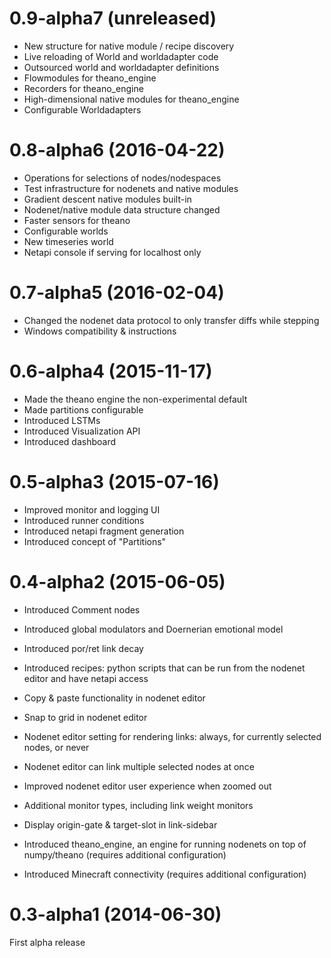 
0.9-alpha7 (unreleased)
==========
 * New structure for native module / recipe discovery
 * Live reloading of World and worldadapter code
 * Outsourced world and worldadapter definitions
 * Flowmodules for theano_engine
 * Recorders for theano_engine
 * High-dimensional native modules for theano_engine
 * Configurable Worldadapters


0.8-alpha6 (2016-04-22)
==========

 * Operations for selections of nodes/nodespaces
 * Test infrastructure for nodenets and native modules
 * Gradient descent native modules built-in
 * Nodenet/native module data structure changed
 * Faster sensors for theano
 * Configurable worlds
 * New timeseries world
 * Netapi console if serving for localhost only


0.7-alpha5 (2016-02-04)
==========

 * Changed the nodenet data protocol to only transfer diffs while stepping
 * Windows compatibility & instructions


0.6-alpha4 (2015-11-17)
==========

 * Made the theano engine the non-experimental default
 * Made partitions configurable
 * Introduced LSTMs
 * Introduced Visualization API
 * Introduced dashboard


0.5-alpha3 (2015-07-16)
==========

 * Improved monitor and logging UI
 * Introduced runner conditions
 * Introduced netapi fragment generation
 * Introduced concept of "Partitions"


0.4-alpha2 (2015-06-05)
==========

* Introduced Comment nodes
* Introduced global modulators and Doernerian emotional model
* Introduced por/ret link decay
* Introduced recipes: python scripts that can be run from the nodenet editor and have netapi access
* Copy & paste functionality in nodenet editor
* Snap to grid in nodenet editor
* Nodenet editor setting for rendering links: always, for currently selected nodes, or never
* Nodenet editor can link multiple selected nodes at once
* Improved nodenet editor user experience when zoomed out
* Additional monitor types, including link weight monitors
* Display origin-gate & target-slot in link-sidebar

* Introduced theano_engine, an engine for running nodenets on top of numpy/theano (requires additional configuration)
* Introduced Minecraft connectivity (requires additional configuration)


0.3-alpha1 (2014-06-30)
==========

First alpha release
